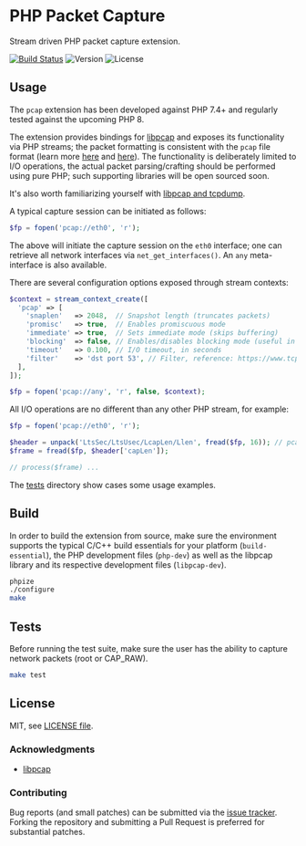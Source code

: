 # PHP Packet Capture

Stream driven PHP packet capture extension.

[![Build Status](https://travis-ci.com/rtckit/php-pcap-ext.svg?branch=master)](https://travis-ci.com/rtckit/php-pcap-ext) ![Version](https://img.shields.io/badge/version-v0.6.0-green) ![License](https://img.shields.io/badge/license-MIT-blue)

## Usage

The `pcap` extension has been developed against PHP 7.4+ and regularly tested against the upcoming PHP 8.

The extension provides bindings for [libpcap](https://github.com/the-tcpdump-group/libpcap) and exposes its functionality via PHP streams; the packet formatting is consistent with the `pcap` file format (learn more [here](https://wiki.wireshark.org/Development/LibpcapFileFormat) and [here](https://formats.kaitai.io/pcap/index.html)). The functionality is deliberately limited to I/O operations, the actual packet parsing/crafting should be performed using pure PHP; such supporting libraries will be open sourced soon.

It's also worth familiarizing yourself with [libpcap and tcpdump](https://www.tcpdump.org/index.html).

A typical capture session can be initiated as follows:

```php
$fp = fopen('pcap://eth0', 'r');
```

The above will initiate the capture session on the `eth0` interface; one can retrieve all network interfaces via `net_get_interfaces()`. An `any` meta-interface is also available.

There are several configuration options exposed through stream contexts:

```php
$context = stream_context_create([
  'pcap' => [
    'snaplen'   => 2048,  // Snapshot length (truncates packets)
    'promisc'   => true,  // Enables promiscuous mode
    'immediate' => true,  // Sets immediate mode (skips buffering)
    'blocking'  => false, // Enables/disables blocking mode (useful in stream_select loops)
    'timeout'   => 0.100, // I/O timeout, in seconds
    'filter'    => 'dst port 53', // Filter, reference: https://www.tcpdump.org/manpages/pcap-filter.7.html
  ],
]);

$fp = fopen('pcap://any', 'r', false, $context);
```

All I/O operations are no different than any other PHP stream, for example:

```php
$fp = fopen('pcap://eth0', 'r');

$header = unpack('LtsSec/LtsUsec/LcapLen/Llen', fread($fp, 16)); // pcap packet header, using local machine endianness
$frame = fread($fp, $header['capLen']);

// process($frame) ...
```

The [tests](https://github.com/rtckit/php-pcap-ext/tree/0.6.0/tests) directory show cases some usage examples.

## Build

In order to build the extension from source, make sure the environment supports the typical C/C++ build essentials for your platform (`build-essential`), the PHP development files (`php-dev`) as well as the libpcap library and its respective development files (`libpcap-dev`).

```sh
phpize
./configure
make
```

## Tests

Before running the test suite, make sure the user has the ability to capture network packets (root or CAP_RAW).

```sh
make test
```

## License

MIT, see [LICENSE file](LICENSE).

### Acknowledgments

* [libpcap](https://github.com/the-tcpdump-group/libpcap)

### Contributing

Bug reports (and small patches) can be submitted via the [issue tracker](https://github.com/rtckit/php-pcap-ext/issues). Forking the repository and submitting a Pull Request is preferred for substantial patches.
